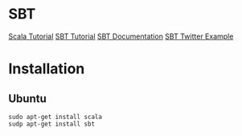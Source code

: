 # SBT

[Scala Tutorial](http://docs.scala-lang.org/ko/tutorials/scala-for-java-programmers.html)
[SBT Tutorial](https://github.com/shekhargulati/52-technologies-in-2016/blob/master/02-sbt/README.md)
[SBT Documentation](http://www.scala-sbt.org/0.13/docs/Manual-Installation.html)
[SBT Twitter Example](https://twitter.github.io/scala_school/ko/sbt.html)

# Installation

## Ubuntu
```
sudo apt-get install scala
sudp apt-get install sbt
```


